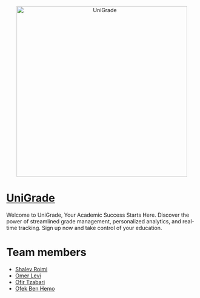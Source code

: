
<p align="center">
  <img alt= "UniGrade" src="https://github.com/Shalevro2/UniGrade/blob/main/public/pictures/unigrade_logo.png" width="450">
</p>

# [UniGrade](https://github.com/Shalevro2https://ude-d8926.web.app/)
Welcome to UniGrade, Your Academic Success Starts Here.
      Discover the power of streamlined grade management,
      personalized analytics, and real-time tracking. Sign up now and take control of your education.

# Team members
* [Shalev Roimi](https://github.com/Shalevro2)
* [Omer Levi](https://github.com/omer-levi)
* [Ofir Tzabari](https://github.com/ofirtzabari)
* [Ofek Ben Hemo](https://github.com/Ofek258)
